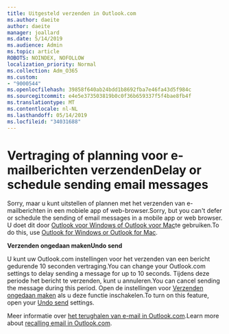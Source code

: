 ```yaml
---
title: Uitgesteld verzenden in Outlook.com
ms.author: daeite
author: daeite
manager: joallard
ms.date: 5/14/2019
ms.audience: Admin
ms.topic: article
ROBOTS: NOINDEX, NOFOLLOW
localization_priority: Normal
ms.collection: Adm_O365
ms.custom:
- "9000544"
ms.openlocfilehash: 39858f640ab24bdd1b8692fba7e46fa43d5f984c
ms.sourcegitcommit: e4e5e373503819b0c0f36b659337f5f4bae8fb4f
ms.translationtype: MT
ms.contentlocale: nl-NL
ms.lasthandoff: 05/14/2019
ms.locfileid: "34031688"
---
```

# <a name="delay-or-schedule-sending-email-messages"></a><span data-ttu-id="cdef7-102">Vertraging of planning voor e-mailberichten verzenden</span><span class="sxs-lookup"><span data-stu-id="cdef7-102">Delay or schedule sending email messages</span></span>

<span data-ttu-id="cdef7-103">Sorry, maar u kunt uitstellen of plannen met het verzenden van e-mailberichten in een mobiele app of web-browser.</span><span class="sxs-lookup"><span data-stu-id="cdef7-103">Sorry, but you can't defer or schedule the sending of email messages in a mobile app or web browser.</span></span> <span data-ttu-id="cdef7-104">U doet dit door [Outlook voor Windows of Outlook voor Mac](https://products.office.com/outlook/email-and-calendar-software-microsoft-outlook)te gebruiken.</span><span class="sxs-lookup"><span data-stu-id="cdef7-104">To do this, use [Outlook for Windows or Outlook for Mac](https://products.office.com/outlook/email-and-calendar-software-microsoft-outlook).</span></span>

<span data-ttu-id="cdef7-105">**Verzenden ongedaan maken**</span><span class="sxs-lookup"><span data-stu-id="cdef7-105">**Undo send**</span></span>

<span data-ttu-id="cdef7-106">U kunt uw Outlook.com instellingen voor het verzenden van een bericht gedurende 10 seconden vertraging.</span><span class="sxs-lookup"><span data-stu-id="cdef7-106">You can change your Outlook.com settings to delay sending a message for up to 10 seconds.</span></span> <span data-ttu-id="cdef7-107">Tijdens deze periode het bericht te verzenden, kunt u annuleren.</span><span class="sxs-lookup"><span data-stu-id="cdef7-107">You can cancel sending the message during this period.</span></span> <span data-ttu-id="cdef7-108">Open de instellingen voor [Verzenden ongedaan maken](https://outlook.live.com/mail/options/mail/messageContent/undoSend) als u deze functie inschakelen.</span><span class="sxs-lookup"><span data-stu-id="cdef7-108">To turn on this feature, open your [Undo send](https://outlook.live.com/mail/options/mail/messageContent/undoSend) settings.</span></span>

<span data-ttu-id="cdef7-109">Meer informatie over [het terughalen van e-mail in Outlook.com](https://support.office.com/article/c069ddde-5282-4085-8f4c-d7b133324f8a).</span><span class="sxs-lookup"><span data-stu-id="cdef7-109">Learn more about [recalling email in Outlook.com](https://support.office.com/article/c069ddde-5282-4085-8f4c-d7b133324f8a).</span></span>